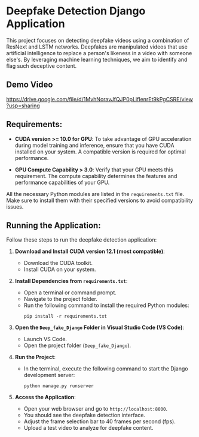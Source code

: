 # Deepfake Detection Django Application

This project focuses on detecting deepfake videos using a combination of ResNext and LSTM networks. Deepfakes are manipulated videos that use artificial intelligence to replace a person's likeness in a video with someone else's. By leveraging machine learning techniques, we aim to identify and flag such deceptive content.

## Demo Video
https://drive.google.com/file/d/1MvhNoravJfQJP0pLifIenrEt9kPgCSRE/view?usp=sharing

## Requirements:

- **CUDA version >= 10.0 for GPU**: To take advantage of GPU acceleration during model training and inference, ensure that you have CUDA installed on your system. A compatible version is required for optimal performance.

- **GPU Compute Capability > 3.0**: Verify that your GPU meets this requirement. The compute capability determines the features and performance capabilities of your GPU.

All the necessary Python modules are listed in the `requirements.txt` file. Make sure to install them with their specified versions to avoid compatibility issues.

## Running the Application:

Follow these steps to run the deepfake detection application:

1. **Download and Install CUDA version 12.1 (most compatible)**:
   - Download the CUDA toolkit.
   - Install CUDA on your system.

2. **Install Dependencies from `requirements.txt`**:
   - Open a terminal or command prompt.
   - Navigate to the project folder.
   - Run the following command to install the required Python modules:
     ```
     pip install -r requirements.txt
     ```

3. **Open the `Deep_fake_Django` Folder in Visual Studio Code (VS Code)**:
   - Launch VS Code.
   - Open the project folder (`Deep_fake_Django`).

4. **Run the Project**:
   - In the terminal, execute the following command to start the Django development server:
     ```
     python manage.py runserver
     ```

5. **Access the Application**:
   - Open your web browser and go to `http://localhost:8000`.
   - You should see the deepfake detection interface.
   - Adjust the frame selection bar to 40 frames per second (fps).
   - Upload a test video to analyze for deepfake content.
